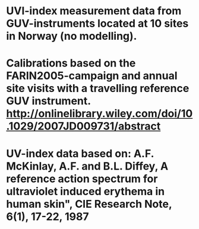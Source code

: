 # UVI-index measurement data from GUV-instruments located at 10 sites in Norway (no modelling).
# Calibrations based on the FARIN2005-campaign and annual site visits with a travelling reference GUV instrument. http://onlinelibrary.wiley.com/doi/10.1029/2007JD009731/abstract
# UV-index data based on: A.F. McKinlay, A.F. and B.L. Diffey, A reference action spectrum for ultraviolet induced erythema in human skin", CIE Research Note, 6(1), 17-22, 1987


